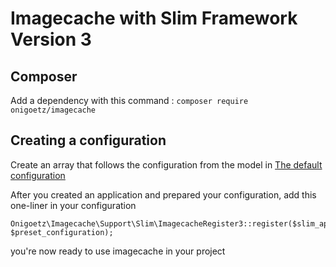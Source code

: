 # Imagecache with Slim Framework Version 3

## Composer

Add a dependency with this command : `composer require onigoetz/imagecache`

## Creating a configuration

Create an array that follows the configuration from the model in [The default configuration](https://github.com/onigoetz/imagecache/blob/master/src/config/imagecache.php)

After you created an application and prepared your configuration, add this one-liner in your configuration

```
Onigoetz\Imagecache\Support\Slim\ImagecacheRegister3::register($slim_application, $preset_configuration);
```

you're now ready to use imagecache in your project
